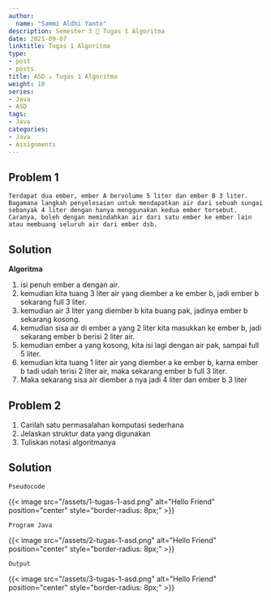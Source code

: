 ```yaml
---
author:
  name: "Sammi Aldhi Yanto"
description: Semester 3 📜 Tugas 1 Algoritma
date: 2021-09-07
linktitle: Tugas 1 Algoritma
type:
- post
- posts
title: ASD ☕ Tugas 1 Algoritma
weight: 10
series:
- Java
- ASD
tags:
- Java
categories:
- Java
- Assignments
---
```


## Problem 1
    Terdapat dua ember, ember A bervolume 5 liter dan ember B 3 liter. Bagamana langkah penyelesaian untuk mendapatkan air dari sebuah sungai sebanyak 4 liter dengan hanya menggunakan kedua ember tersebut. Caranya, boleh dengan memindahkan air dari satu ember ke ember lain atau membuang seluruh air dari ember dsb.

## Solution
**Algoritma**
1. isi penuh ember a dengan air.
2. kemudian kita tuang 3 liter air yang diember a ke ember b, jadi ember b sekarang full 3 liter.
3. kemudian air 3 liter yang diember b kita buang pak, jadinya ember b sekarang kosong.
3. kemudian sisa air di ember a yang 2 liter kita masukkan ke ember b, jadi sekarang ember b berisi 2 liter air.
4. kemudian ember a yang kosong, kita isi lagi dengan air pak, sampai full 5 liter.
5. kemudian kita tuang 1 liter air yang diember a ke ember b, karna ember b tadi udah terisi 2 liter air, maka sekarang ember b full 3 liter.
6. Maka sekarang sisa air diember a nya jadi 4 liter dan ember b 3 liter

## Problem 2
1. Carilah satu permasalahan komputasi sederhana
2. Jelaskan struktur data yang digunakan
3. Tuliskan notasi algoritmanya

## Solution
    Pseudocode
{{< image src="/assets/1-tugas-1-asd.png" alt="Hello Friend" position="center" style="border-radius: 8px;" >}}

    Program Java
{{< image src="/assets/2-tugas-1-asd.png" alt="Hello Friend" position="center" style="border-radius: 8px;" >}}

    Output
{{< image src="/assets/3-tugas-1-asd.png" alt="Hello Friend" position="center" style="border-radius: 8px;" >}}